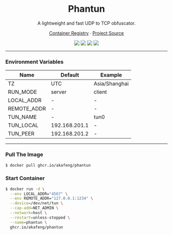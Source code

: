 <h1 align="center">Phantun</h1>

<p align="center">A lightweight and fast UDP to TCP obfuscator.</p>

<p align="center">
    <a href="https://ghcr.io/akafeng/phantun">Container Registry</a> ·
    <a href="https://github.com/dndx/phantun">Project Source</a>
</p>

<p align="center">
    <img src="https://img.shields.io/github/workflow/status/akafeng/docker-phantun/Docker%20Build" />
    <img src="https://img.shields.io/github/last-commit/akafeng/docker-phantun" />
    <img src="https://img.shields.io/github/v/release/akafeng/docker-phantun" />
    <img src="https://img.shields.io/github/release-date/akafeng/docker-phantun" />
</p>

---

### Environment Variables

| Name | Default | Example |
| --- | ---- | ---- |
| TZ | UTC | Asia/Shanghai |
| RUN_MODE | server | client |
| LOCAL_ADDR | - | - |
| REMOTE_ADDR | - | - |
| TUN_NAME | - | tun0 |
| TUN_LOCAL | 192.168.201.1 | - |
| TUN_PEER | 192.168.201.2 | - |

---

### Pull The Image

```bash
$ docker pull ghcr.io/akafeng/phantun
```

### Start Container

```bash
$ docker run -d \
  --env LOCAL_ADDR="4567" \
  --env REMOTE_ADDR="127.0.0.1:1234" \
  --device=/dev/net/tun \
  --cap-add=NET_ADMIN \
  --network=host \
  --restart=unless-stopped \
  --name=phantun \
  ghcr.io/akafeng/phantun
```
